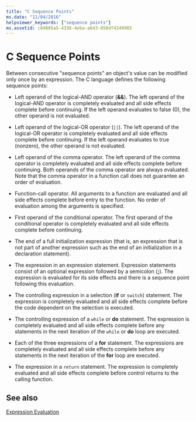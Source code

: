```yaml
---
title: "C Sequence Points"
ms.date: "11/04/2016"
helpviewer_keywords: ["sequence points"]
ms.assetid: c84885a5-4336-4eba-a643-058df4249903
---
```

# C Sequence Points

Between consecutive "sequence points" an object's value can be modified only once by an expression. The C language defines the following sequence points:

- Left operand of the logical-AND operator (**&&**). The left operand of the logical-AND operator is completely evaluated and all side effects complete before continuing. If the left operand evaluates to false (0), the other operand is not evaluated.

- Left operand of the logical-OR operator (`||`). The left operand of the logical-OR operator is completely evaluated and all side effects complete before continuing. If the left operand evaluates to true (nonzero), the other operand is not evaluated.

- Left operand of the comma operator. The left operand of the comma operator is completely evaluated and all side effects complete before continuing. Both operands of the comma operator are always evaluated. Note that the comma operator in a function call does not guarantee an order of evaluation.

- Function-call operator. All arguments to a function are evaluated and all side effects complete before entry to the function. No order of evaluation among the arguments is specified.

- First operand of the conditional operator. The first operand of the conditional operator is completely evaluated and all side effects complete before continuing.

- The end of a full initialization expression (that is, an expression that is not part of another expression such as the end of an initialization in a declaration statement).

- The expression in an expression statement. Expression statements consist of an optional expression followed by a semicolon (**;**). The expression is evaluated for its side effects and there is a sequence point following this evaluation.

- The controlling expression in a selection (**if** or `switch`) statement. The expression is completely evaluated and all side effects complete before the code dependent on the selection is executed.

- The controlling expression of a `while` or **do** statement. The expression is completely evaluated and all side effects complete before any statements in the next iteration of the `while` or **do** loop are executed.

- Each of the three expressions of a **for** statement. The expressions are completely evaluated and all side effects complete before any statements in the next iteration of the **for** loop are executed.

- The expression in a `return` statement. The expression is completely evaluated and all side effects complete before control returns to the calling function.

## See also

[Expression Evaluation](../c-language/expression-evaluation-c.md)
